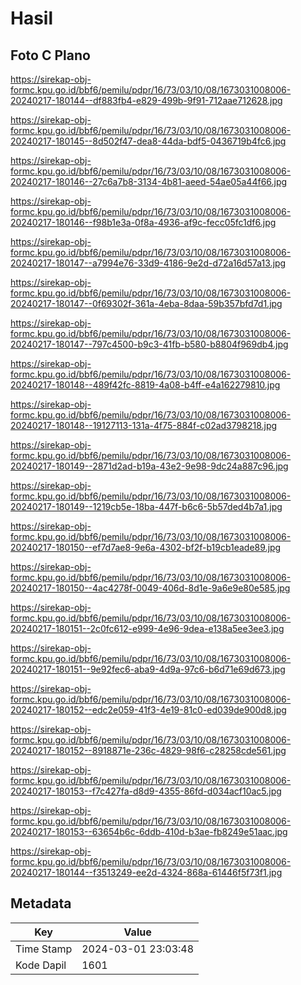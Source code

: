 # Hasil

## Foto C Plano

https://sirekap-obj-formc.kpu.go.id/bbf6/pemilu/pdpr/16/73/03/10/08/1673031008006-20240217-180144--df883fb4-e829-499b-9f91-712aae712628.jpg

https://sirekap-obj-formc.kpu.go.id/bbf6/pemilu/pdpr/16/73/03/10/08/1673031008006-20240217-180145--8d502f47-dea8-44da-bdf5-0436719b4fc6.jpg

https://sirekap-obj-formc.kpu.go.id/bbf6/pemilu/pdpr/16/73/03/10/08/1673031008006-20240217-180146--27c6a7b8-3134-4b81-aeed-54ae05a44f66.jpg

https://sirekap-obj-formc.kpu.go.id/bbf6/pemilu/pdpr/16/73/03/10/08/1673031008006-20240217-180146--f98b1e3a-0f8a-4936-af9c-fecc05fc1df6.jpg

https://sirekap-obj-formc.kpu.go.id/bbf6/pemilu/pdpr/16/73/03/10/08/1673031008006-20240217-180147--a7994e76-33d9-4186-9e2d-d72a16d57a13.jpg

https://sirekap-obj-formc.kpu.go.id/bbf6/pemilu/pdpr/16/73/03/10/08/1673031008006-20240217-180147--0f69302f-361a-4eba-8daa-59b357bfd7d1.jpg

https://sirekap-obj-formc.kpu.go.id/bbf6/pemilu/pdpr/16/73/03/10/08/1673031008006-20240217-180147--797c4500-b9c3-41fb-b580-b8804f969db4.jpg

https://sirekap-obj-formc.kpu.go.id/bbf6/pemilu/pdpr/16/73/03/10/08/1673031008006-20240217-180148--489f42fc-8819-4a08-b4ff-e4a162279810.jpg

https://sirekap-obj-formc.kpu.go.id/bbf6/pemilu/pdpr/16/73/03/10/08/1673031008006-20240217-180148--19127113-131a-4f75-884f-c02ad3798218.jpg

https://sirekap-obj-formc.kpu.go.id/bbf6/pemilu/pdpr/16/73/03/10/08/1673031008006-20240217-180149--2871d2ad-b19a-43e2-9e98-9dc24a887c96.jpg

https://sirekap-obj-formc.kpu.go.id/bbf6/pemilu/pdpr/16/73/03/10/08/1673031008006-20240217-180149--1219cb5e-18ba-447f-b6c6-5b57ded4b7a1.jpg

https://sirekap-obj-formc.kpu.go.id/bbf6/pemilu/pdpr/16/73/03/10/08/1673031008006-20240217-180150--ef7d7ae8-9e6a-4302-bf2f-b19cb1eade89.jpg

https://sirekap-obj-formc.kpu.go.id/bbf6/pemilu/pdpr/16/73/03/10/08/1673031008006-20240217-180150--4ac4278f-0049-406d-8d1e-9a6e9e80e585.jpg

https://sirekap-obj-formc.kpu.go.id/bbf6/pemilu/pdpr/16/73/03/10/08/1673031008006-20240217-180151--2c0fc612-e999-4e96-9dea-e138a5ee3ee3.jpg

https://sirekap-obj-formc.kpu.go.id/bbf6/pemilu/pdpr/16/73/03/10/08/1673031008006-20240217-180151--9e92fec6-aba9-4d9a-97c6-b6d71e69d673.jpg

https://sirekap-obj-formc.kpu.go.id/bbf6/pemilu/pdpr/16/73/03/10/08/1673031008006-20240217-180152--edc2e059-41f3-4e19-81c0-ed039de900d8.jpg

https://sirekap-obj-formc.kpu.go.id/bbf6/pemilu/pdpr/16/73/03/10/08/1673031008006-20240217-180152--8918871e-236c-4829-98f6-c28258cde561.jpg

https://sirekap-obj-formc.kpu.go.id/bbf6/pemilu/pdpr/16/73/03/10/08/1673031008006-20240217-180153--f7c427fa-d8d9-4355-86fd-d034acf10ac5.jpg

https://sirekap-obj-formc.kpu.go.id/bbf6/pemilu/pdpr/16/73/03/10/08/1673031008006-20240217-180153--63654b6c-6ddb-410d-b3ae-fb8249e51aac.jpg

https://sirekap-obj-formc.kpu.go.id/bbf6/pemilu/pdpr/16/73/03/10/08/1673031008006-20240217-180144--f3513249-ee2d-4324-868a-61446f5f73f1.jpg


## Metadata

| Key        | Value               |
| ---------- | ------------------- |
| Time Stamp | 2024-03-01 23:03:48 |
| Kode Dapil | 1601                |



